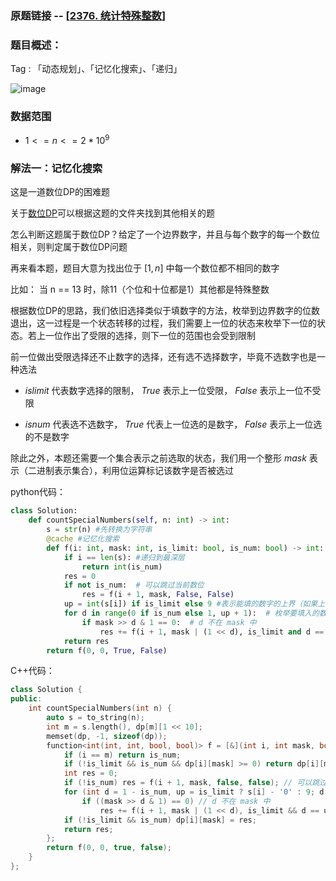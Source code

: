 ### 原题链接 -- [[2376. 统计特殊整数](https://leetcode.cn/problems/count-special-integers/)]

### 题目概述：
Tag : 「动态规划」、「记忆化搜索」、「递归」

![image](https://user-images.githubusercontent.com/99656524/196587993-b08bfd7d-468d-42f7-9b18-7daa53e2dbd0.png)

### 数据范围
* $1 <= n <= 2 * 10^9$

### 解法一：记忆化搜索
这是一道数位DP的困难题

关于[数位DP](https://github.com/na2co3hk/Alogrithm/tree/main/%E5%8A%A8%E6%80%81%E8%A7%84%E5%88%92/%E6%95%B0%E4%BD%8DDP)可以根据这题的文件夹找到其他相关的题

怎么判断这题属于数位DP？给定了一个边界数字，并且与每个数字的每一个数位相关，则判定属于数位DP问题

再来看本题，题目大意为找出位于 $[1,n]$ 中每一个数位都不相同的数字

比如： 当 n == 13 时，除11（个位和十位都是1）其他都是特殊整数

根据数位DP的思路，我们依旧选择类似于填数字的方法，枚举到边界数字的位数退出，这一过程是一个状态转移的过程，我们需要上一位的状态来枚举下一位的状态。若上一位作出了受限的选择，则下一位的范围也会受到限制

前一位做出受限选择还不止数字的选择，还有选不选择数字，毕竟不选数字也是一种选法

* $islimit$ 代表数字选择的限制， $True$ 表示上一位受限， $False$ 表示上一位不受限

* $isnum$ 代表选不选数字， $True$ 代表上一位选的是数字， $False$ 表示上一位选的不是数字

除此之外，本题还需要一个集合表示之前选取的状态，我们用一个整形 $mask$ 表示（二进制表示集合），利用位运算标记该数字是否被选过

python代码：
```py
class Solution:
    def countSpecialNumbers(self, n: int) -> int:
        s = str(n) #先转换为字符串
        @cache #记忆化搜索
        def f(i: int, mask: int, is_limit: bool, is_num: bool) -> int: #mask用二进制表示集合，表示每一位是否填了数字（可有可无看情况）
            if i == len(s): #递归到最深层
                return int(is_num)
            res = 0
            if not is_num:  # 可以跳过当前数位
                res = f(i + 1, mask, False, False)
            up = int(s[i]) if is_limit else 9 #表示能填的数字的上界（如果上一位填的已经被限制，这一位的上界也是收限制的，如果没被限制上界则是9）
            for d in range(0 if is_num else 1, up + 1):  # 枚举要填入的数字 d（如果上一位填入过数字，则下界可以从0开始，没填过数字就必须从1开始）
                if mask >> d & 1 == 0:  # d 不在 mask 中
                    res += f(i + 1, mask | (1 << d), is_limit and d == up, True) #若d为上界（已经被限制），则下一位上界也受限制 
            return res
        return f(0, 0, True, False)
```

C++代码：
```cpp
class Solution {
public:
    int countSpecialNumbers(int n) {
        auto s = to_string(n);
        int m = s.length(), dp[m][1 << 10];
        memset(dp, -1, sizeof(dp));
        function<int(int, int, bool, bool)> f = [&](int i, int mask, bool is_limit, bool is_num) -> int {
            if (i == m) return is_num;
            if (!is_limit && is_num && dp[i][mask] >= 0) return dp[i][mask];
            int res = 0;
            if (!is_num) res = f(i + 1, mask, false, false); // 可以跳过当前数位
            for (int d = 1 - is_num, up = is_limit ? s[i] - '0' : 9; d <= up; ++d) // 枚举要填入的数字 d
                if ((mask >> d & 1) == 0) // d 不在 mask 中
                    res += f(i + 1, mask | (1 << d), is_limit && d == up, true);
            if (!is_limit && is_num) dp[i][mask] = res;
            return res;
        };
        return f(0, 0, true, false);
    }
};
```

